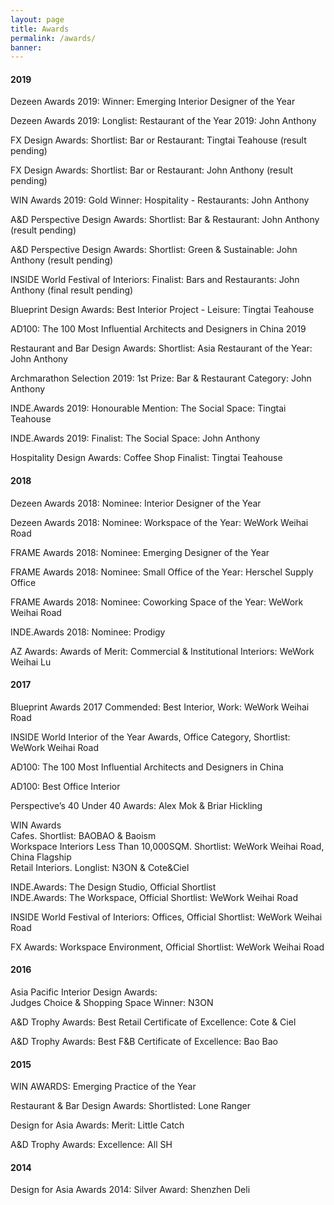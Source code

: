 ```yaml
---
layout: page
title: Awards
permalink: /awards/
banner:
---
```

<h4>2019</h4>

Dezeen Awards 2019: Winner: Emerging Interior Designer of the Year<br/>


Dezeen Awards 2019: Longlist: Restaurant of the Year 2019: John Anthony<br/>


FX Design Awards: Shortlist: Bar or Restaurant: Tingtai Teahouse (result
pending)<br/>


FX Design Awards: Shortlist: Bar or Restaurant: John Anthony (result pending)<br/>


WIN Awards 2019: Gold Winner: Hospitality - Restaurants: John Anthony<br/>


A&D Perspective Design Awards: Shortlist: Bar & Restaurant: John Anthony
(result pending)<br/>


A&D Perspective Design Awards: Shortlist: Green & Sustainable: John
Anthony (result pending)<br/>


INSIDE World Festival of Interiors: Finalist: Bars and Restaurants: John
Anthony (final result pending)<br/>


Blueprint Design Awards: Best Interior Project - Leisure: Tingtai Teahouse<br/>

AD100: The 100 Most Influential Architects and Designers in China 2019<br/>

Restaurant and Bar Design Awards: Shortlist: Asia Restaurant of the Year: John Anthony<br/>

Archmarathon Selection 2019: 1st Prize: Bar & Restaurant Category: John Anthony<br/>

INDE.Awards 2019: Honourable Mention: The Social Space: Tingtai Teahouse<br/>

INDE.Awards 2019: Finalist: The Social Space: John Anthony<br/>

Hospitality Design Awards: Coffee Shop Finalist: Tingtai Teahouse<br/>

<h4>2018</h4>

Dezeen Awards 2018: Nominee: Interior Designer of the Year<br/>

Dezeen Awards 2018: Nominee: Workspace of the Year: WeWork Weihai Road<br/>

FRAME Awards 2018: Nominee: Emerging Designer of the Year<br/>

FRAME Awards 2018: Nominee: Small Office of the Year: Herschel Supply Office<br/>

FRAME Awards 2018: Nominee: Coworking Space of the Year: WeWork Weihai Road<br/>

INDE.Awards 2018: Nominee: Prodigy<br/>

AZ Awards: Awards of Merit: Commercial & Institutional Interiors: WeWork Weihai Lu<br/>

<h4>2017</h4>

Blueprint Awards 2017 Commended: Best Interior, Work: WeWork Weihai Road<br/>

INSIDE World Interior of the Year Awards, Office Category, Shortlist: WeWork Weihai Road<br />

AD100: The 100 Most Influential Architects and Designers in China<br/>

AD100: Best Office Interior<br/>

Perspective’s 40 Under 40 Awards: Alex Mok & Briar Hickling<br/>

WIN Awards<br/>
Cafes. Shortlist: BAOBAO & Baoism<br/>
Workspace Interiors Less Than 10,000SQM. Shortlist: WeWork Weihai Road, China Flagship<br/>
Retail Interiors. Longlist: N3ON & Cote&Ciel<br/>

INDE.Awards: The Design Studio, Official Shortlist<br/>
INDE.Awards: The Workspace, Official Shortlist: WeWork Weihai Road<br/>

INSIDE World Festival of Interiors: Offices, Official Shortlist: WeWork Weihai Road<br/>

FX Awards: Workspace Environment, Official Shortlist: WeWork Weihai Road<br/>

<h4>2016</h4>

Asia Pacific Interior Design Awards:<br/>
Judges Choice & Shopping Space Winner: N3ON<br/>

A&D Trophy Awards: Best Retail Certificate of Excellence: Cote & Ciel<br/>
 
A&D Trophy Awards: Best F&B Certificate of Excellence: Bao Bao<br/>

<h4>2015</h4>

WIN AWARDS: Emerging Practice of the Year<br/>

Restaurant & Bar Design Awards: Shortlisted: Lone Ranger<br/>

Design for Asia Awards: Merit: Little Catch<br/>

A&D Trophy Awards: Excellence: All SH<br/>

<h4>2014</h4>

Design for Asia Awards 2014: Silver Award: Shenzhen Deli<br/>